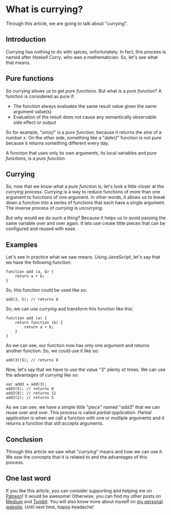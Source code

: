 # What is currying? #

Through this article, we are going to talk about "_currying_".

## Introduction ##

Currying has nothing to do with spices, unfortunately. In fact, this process is named after _Haskell Curry_, who was a mathematician. So, let's see what that means.

## Pure functions ##

So currying allows us to get _pure functions_. But what is a _pure function_? A function is considered as pure if:

* The function always evaluates the same result value given the same argument value(s)
* Evaluation of the result does not cause any semantically observable side effect or output

So for example, "_sin(x)_" is a _pure function_, because it returns the _sine_ of a number _x_. On the other side, something like a "_date()_" function is not pure because it returns something different every day.

A function that uses only its own arguments, its local variables and _pure functions_, is a _pure function_.

## Currying ##

So, now that we know what a _pure function_ is, let's look a little closer at the _currying_ process. _Currying_ is a way to reduce functions of more than one argument to functions of one argument. In other words, it allows us to break down a function into a series of functions that each have a single argument. The inverse process of _currying_ is _uncurrying_.

But why would we do such a thing? Because it helps us to avoid passing the same variable over and over again. It lets use create little pieces that can be configured and reused with ease.

## Examples ##

Let's see in practice what we saw means. Using _JavaScript_, let's say that we have the following function:

    function add (a, b) {
        return a + b;
    }

So, this function could be used like so:

    add(3, 5); // returns 8

So, we can use _currying_ and transform this function like this:

    function add (a) {
        return function (b) {
            return a + b;
        }
    }

As we can see, our function now has only one argument and returns another function. So, we could use it like so:

    add(3)(5); // returns 8

Now, let's say that we have to use the value "3" plenty of times. We can use the advantages of _currying_ like so:

    var add3 = add(3);
    add3(5); // returns 8
    add3(8); // returns 11
    add3(2); // returns 5

As we can see, we have a simple little "_piece_" named "_add3_" that we can reuse over and over. This process is called _partial application_. _Partial application_ is when we call a function with one or multiple arguments and it returns a function that still accepts arguments. 

## Conclusion ##

Through this article we saw what "_currying_" means and how we can use it. We saw the concepts that it is related to and the advantages of this process.

## One last word ##

If you like this article, you can consider supporting and helping me on [Patreon](https://www.patreon.com/mlbors)! It would be awesome! Otherwise, you can find my other posts on [Medium](https://medium.com/@mlbors) and [Tumblr](https://mlbors.tumblr.com/). You will also know more about myself on [my personal website](https://www.mlbors.com). Until next time, happy headache!